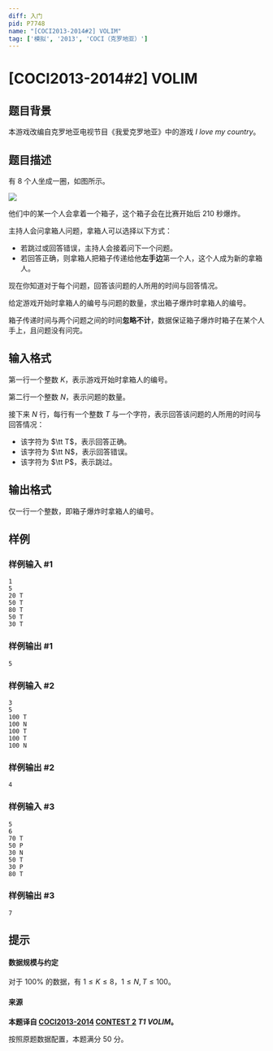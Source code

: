 ```yaml
---
diff: 入门
pid: P7748
name: "[COCI2013-2014#2] VOLIM"
tag: ['模拟', '2013', 'COCI（克罗地亚）']
---
```

# [COCI2013-2014#2] VOLIM
## 题目背景

本游戏改编自克罗地亚电视节目《我爱克罗地亚》中的游戏 _I love my country_。
## 题目描述

有 $8$ 个人坐成一圈，如图所示。

![](https://cdn.luogu.com.cn/upload/image_hosting/va2c1wan.png)

他们中的某一个人会拿着一个箱子，这个箱子会在比赛开始后 $210$ 秒爆炸。

主持人会问拿箱人问题，拿箱人可以选择以下方式：

- 若跳过或回答错误，主持人会接着问下一个问题。
- 若回答正确，则拿箱人把箱子传递给他**左手边**第一个人，这个人成为新的拿箱人。

现在你知道对于每个问题，回答该问题的人所用的时间与回答情况。

给定游戏开始时拿箱人的编号与问题的数量，求出箱子爆炸时拿箱人的编号。

箱子传递时间与两个问题之间的时间**忽略不计**，数据保证箱子爆炸时箱子在某个人手上，且问题没有问完。
## 输入格式

第一行一个整数 $K$，表示游戏开始时拿箱人的编号。

第二行一个整数 $N$，表示问题的数量。

接下来 $N$ 行，每行有一个整数 $T$ 与一个字符，表示回答该问题的人所用的时间与回答情况：

- 该字符为 $\tt T$，表示回答正确。
- 该字符为 $\tt N$，表示回答错误。
- 该字符为 $\tt P$，表示跳过。
## 输出格式

仅一行一个整数，即箱子爆炸时拿箱人的编号。
## 样例

### 样例输入 #1
```
1 
5 
20 T 
50 T 
80 T 
50 T 
30 T
```
### 样例输出 #1
```
5
```
### 样例输入 #2
```
3 
5 
100 T 
100 N 
100 T 
100 T 
100 N
```
### 样例输出 #2
```
4
```
### 样例输入 #3
```
5
6
70 T
50 P
30 N
50 T
30 P
80 T
```
### 样例输出 #3
```
7
```
## 提示

#### 数据规模与约定

对于 $100\%$ 的数据，有 $1\le K\le 8$，$1\le N,T\le 100$。

#### 来源

**本题译自 [COCI2013-2014](https://hsin.hr/coci/archive/2013_2014/) [CONTEST 2](https://hsin.hr/coci/archive/2013_2014/contest2_tasks.pdf) _T1 VOLIM_。**

按照原题数据配置，本题满分 $50$ 分。
